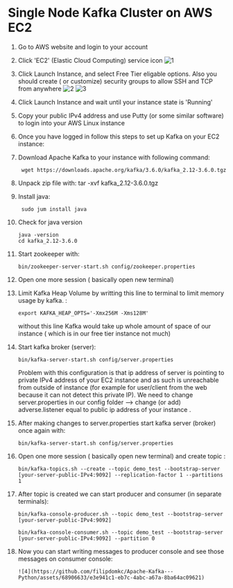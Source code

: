 # Single Node Kafka Cluster on AWS EC2

1. Go to AWS website and login to your account 
2. Click 'EC2' (Elastic Cloud Computing) service icon 
        ![1](https://github.com/filipdomkc/Apache-Kafka---Python/assets/68906633/7e5be3f1-6268-4785-94d6-1eae9c6654ba)
3. Click Launch Instance, and select Free Tier eligable options. Also you should create ( or customize) security groups to allow SSH and TCP from anywhere
        ![2](https://github.com/filipdomkc/Apache-Kafka---Python/assets/68906633/7ebdf90a-5dd9-4ec3-b052-6a5d6140f29e)
        ![3](https://github.com/filipdomkc/Apache-Kafka---Python/assets/68906633/f0dd848a-b1bb-4919-8372-8e9196321ffc)
4. Click Launch Instance and wait until your instance state is 'Running'
5. Copy your public IPv4 address and use Putty (or some similar software) to login into your AWS Linux instance
6. Once you have logged in follow this steps  to set up Kafka on your EC2 instance:
7. Download Apache Kafka to your instance with following command:

        wget https://downloads.apache.org/kafka/3.6.0/kafka_2.12-3.6.0.tgz
8. Unpack zip file with:
        tar -xvf kafka_2.12-3.6.0.tgz

9. Install java:

        sudo jum install java
10. Check for java version
        
        java -version
        cd kafka_2.12-3.6.0
            
11. Start zookeeper with:
                
        bin/zookeeper-server-start.sh config/zookeeper.properties
            
12. Open one more session ( basically open new terminal)

13. Limit Kafka Heap Volume by writting this line to terminal to limit memory usage by kafka. :

        export KAFKA_HEAP_OPTS='-Xmx256M -Xms128M'
        
    without this line Kafka would take up whole amount of space of our instance ( which is in our free tier instance not much)

14. Start kafka broker (server):

                
        bin/kafka-server-start.sh config/server.properties

    Problem with this configuration is that ip address of server is pointing to private IPv4 address of your EC2 instance and as such is unreachable from outside of instance (for example for user/client from the web because it can not detect this private IP). We need to change server.properties in our config folder --> change (or add) adverse.listener equal to public ip address of your instance .

15. After making changes to server.properties start kafka server (broker) once again with:

                
        bin/kafka-server-start.sh config/server.properties

16. Open one more session ( basically open new terminal) and create topic :
                
        bin/kafka-topics.sh --create --topic demo_test --bootstrap-server [your-server-public-IPv4:9092] --replication-factor 1 --partitions 1

17. After topic is created we can start producer and consumer (in separate terminals):

        bin/kafka-console-producer.sh --topic demo_test --bootstrap-server [your-server-public-IPv4:9092]

        bin/kafka-console-consumer.sh --topic demo_test --bootstrap-server [your-server-public-IPv4:9092] --partition 0

18. Now you can start writing messages to producer console and see those messages on consumer console:

        ![4](https://github.com/filipdomkc/Apache-Kafka---Python/assets/68906633/e3e941c1-eb7c-4abc-a67a-8ba64ac09621)






